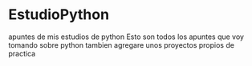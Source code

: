 # EstudioPython
apuntes de mis estudios de python
Esto son todos los apuntes que voy tomando sobre python
tambien agregare unos proyectos propios de practica
